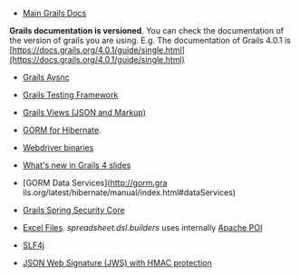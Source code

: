 - [Main Grails Docs](https://docs.grails.org/latest/guide/single.html)

**Grails documentation is versioned**. You can check the documentation of the version of grails you are using. E.g. The documentation of Grails 4.0.1 is [https://docs.grails.org/4.0.1/guide/single.html](https://docs.grails.org/4.0.1/guide/single.html)

- [Grails Aysnc](https://async.grails.org/latest/guide/index.html)
  
- [Grails Testing Framework](https://testing.grails.org/latest/guide/index.html)

- [Grails Views (JSON and Markup)](https://views.grails.org/latest/guide/index.html)
  
- [GORM for Hibernate](http://gorm.grails.org/latest/hibernate/manual/index.html).

- [Webdriver binaries](https://plugins.gradle.org/plugin/com.github.erdi.webdriver-binaries)

- [What's new in Grails 4 slides](https://speakerdeck.com/sdelamo/whats-new-in-grails-4)

- [GORM Data Services](http://gorm.gra
  ils.org/latest/hibernate/manual/index.html#dataServices)
- [Grails Spring Security Core](https://grails-plugins.github.io/grails-spring-security-core/4.0.x/index.html)
  
- [Excel Files](http://spreadsheet.dsl.builders). _spreadsheet.dsl.builders_ uses internally [Apache POI](https://poi.apache.org)

- [SLF4j](http://www.slf4j.org)
- [JSON Web Signature (JWS) with HMAC protection](https://connect2id.com/products/nimbus-jose-jwt/examples/jws-with-hmac)
